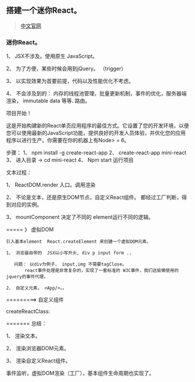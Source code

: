 ﻿

## 搭建一个迷你React。 

> [中文官网](https://doc.react-china.org/)

 ### 迷你React。

  1、 JSX不涉及。使用原生 JavaScript。 

  2、 为了方便，某些时候会用到jQuery。 （trigger）

  3、 以实现效果为首要前提，代码以及性能优化不考虑。

  4、 不会涉及到的： 内存的线程池管理，批量更新机制，事件的优化，服务器端渲染， immutable data 等等. 路由。


  项目开始！

  这是开始构建新的React单页应用程序的最佳方式。它设置了您的开发环境，以便您可以使用最新的JavaScript功能，提供良好的开发人员体验，并优化您的应用程序以进行生产。你需要在你的机器上有Node> = 6。

  步骤：
    1、	npm install -g create-react-app
    2、	create-react-app mini-react
    3、	进入目录 -> cd mini-react
    4、	Npm start 运行项目



  文本过程：

  1、 ReactDOM.render 入口。调用渲染

  2、 不论是文本，还是原生DOM节点，自定义React组件。 都经过工厂判断，得到对应的实例。

  3、 mountComponent 决定了不同的 element运行不同的逻辑。



  ===== 》 虚拟DOM

    引入基本element  React.createElement 来创建一个虚拟DOM元素。

    1、 浏览器自带的  JSX以小写开头, div p input form ..

       问题： 以div为例子， input,img 不需要tagClose。 
           react事件处理是非常复杂的，实现了一套标准的 W3C事件，我们这偷懒使用的jquery的事件代理。 

    2、 自定义元素， <App/>。。



 =========> 自定义组件


   createReactClass: 



 =======  总结：

   1、 渲染文本。

   2、 渲染浏览器DOM元素。

   3、 渲染自定义React组件。

   事件监听，虚拟DOM渲染（工厂），基本组件生命周期也实现了。